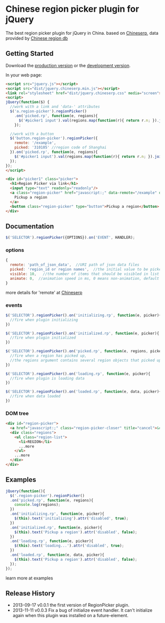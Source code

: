 # Chinese region picker plugin for jQuery

The best region picker plugin for jQuery in China. based on [Chineserp][crp], data provided by [Chinese region db][crd]


## Getting Started
Download the [production version][min] or the [development version][dev].

In your web page:

```html
<script src="jquery.js"></script>
<script src="dist/jquery.chineserp.min.js"></script>
<link rel="stylesheet" href="dist/jquery.chineserp.css" media="screen">
<script>
jQuery(function($) {
  //work with a link and 'data-' attributes
  $('a.region-picker').regionPicker()
    .on('picked.rp', function(e, regions){
      $('#picker1 input').val(regions.map(function(r){ return r.n; }).join(", "));
    });

  //work with a button
  $('button.region-picker').regionPicker({
    remote: '/example',
    picked: '310105' //region code of Shanghai
  }).on('picked.rp', function(e, regions){
    $('#picker1 input').val(regions.map(function(r){ return r.n; }).join(", "));
  });
});
</script>

<div id="picker1" class="picker">
  <h1>Region Picker via link</h1>
  <input type="text" readonly="readonly"/>
  <a class="region-picker" href="javascript:;" data-remote="/example" data-picked="新疆维吾尔自治区, 喀什地区, 巴楚县" data-visible="5">
    Pickup a region
  </a>
  <button class="region-picker" type="button">Pickup a region</button>
</div>
```

## Documentation

```javascript
$('SELECTOR').regionPicker({OPTIONS}).on('EVENT', HANDLER);
```

### options
```javascript
{
  remote: 'path_of_json_data',  //URI path of json data files
  picked: 'region_id or region names',  //the initial value to be picked, names are seperated by comma or space, defaule is empty.
  visible: 10,   //the number of items that should be visibled in list element, default is 10.
  animate: 0,  //animation speed in ms, 0 means non-animation, default is 0
}
```
more details for 'remote' at [Chineserp][crp]

### events

```javascript
$('SELECTOR').regionPicker().on('initializing.rp', function(e, picker){
  //fire when plugin initializing
})
```

```javascript
$('SELECTOR').regionPicker().on('initialized.rp', function(e, picker){
  //fire when plugin initialized
})
```

```javascript
$('SELECTOR').regionPicker().on('picked.rp', function(e, regions, picker){
  //fire when a region has picked up,
  //the regions argument contains several region objects that picked up by user
})
```

```javascript
$('SELECTOR').regionPicker().on('loading.rp', function(e, picker){
  //fire when plugin is loading data
})
```

```javascript
$('SELECTOR').regionPicker().on('loaded.rp', function(e, data, picker){
  //fire when data loaded
})
```

### DOM tree

```html
<div id="region-picker">
  <a href="javascript:;" class="region-picker-closer" title="cancel">&#215;</a>
  <div class="regions">
    <ul class="region-list">
      <li>REGION</li>
      ...more
    </ul>
    ...more
  </div>
</div>
```

## Examples

```javascript
jQuery(function(){
  $('.region-picker').regionPicker()
  .on('picked.rp', function(e, regions){
    console.log(regions);
  })
  .on('initializing.rp', function(e, picker){
    $(this).text('initializing').attr('disabled', true);
  })
  .on('initialized.rp', function(e, picker){
    $(this).text('Pickup a region').attr('disabled', false);
  })
  .on('loading.rp', function(e, picker){
    $(this).text('loading...').attr('disabled', true);
  })
  .on('loaded.rp', function(e, data, picker){
    $(this).text('Pickup a region').attr('disabled', false);
  });
});
```
learn more at examples


## Release History
  * 2013-09-17  v0.0.1  the first version of RegionPicker plugin.
  * 2013-11-11  v0.0.3  Fix a bug of initialize event handler. It can't initialize again when this plugin was installed on a future-element.

[crp]: https://github.com/xixilive/chineserp
[crd]: https://github.com/xixilive/chinese_region_db
[min]: https://raw.github.com/xixilive/chineserp-jquery/master/dist/jquery.chineserp.min.js
[dev]: https://raw.github.com/xixilive/chineserp-jquery/master/dist/jquery.chineserp.js
[gh]: http://xixilive.github.io/jquery.chineserp